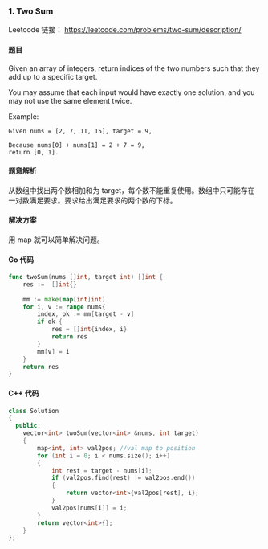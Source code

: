 ### 1. Two Sum

Leetcode 链接： https://leetcode.com/problems/two-sum/description/

#### 题目

Given an array of integers, return indices of the two numbers such that they add up to a specific target.

You may assume that each input would have exactly one solution, and you may not use the same element twice.

Example:
```
Given nums = [2, 7, 11, 15], target = 9,

Because nums[0] + nums[1] = 2 + 7 = 9,
return [0, 1].
```

#### 题意解析

从数组中找出两个数相加和为 target，每个数不能重复使用。数组中只可能存在一对数满足要求。要求给出满足要求的两个数的下标。

#### 解决方案
用 map 就可以简单解决问题。

#### Go 代码
``` go
func twoSum(nums []int, target int) []int {
    res :=  []int{}
    
    mm := make(map[int]int)
    for i, v := range nums{
        index, ok := mm[target - v]
        if ok {
            res = []int{index, i}
            return res
        }
        mm[v] = i
    }
    return res 
}
```

#### C++ 代码
``` cpp
class Solution
{
  public:
    vector<int> twoSum(vector<int> &nums, int target)
    {
        map<int, int> val2pos; //val map to position
        for (int i = 0; i < nums.size(); i++)
        {
            int rest = target - nums[i];
            if (val2pos.find(rest) != val2pos.end())
            {
                return vector<int>{val2pos[rest], i};
            }
            val2pos[nums[i]] = i;
        }
        return vector<int>{};
    }
};
```